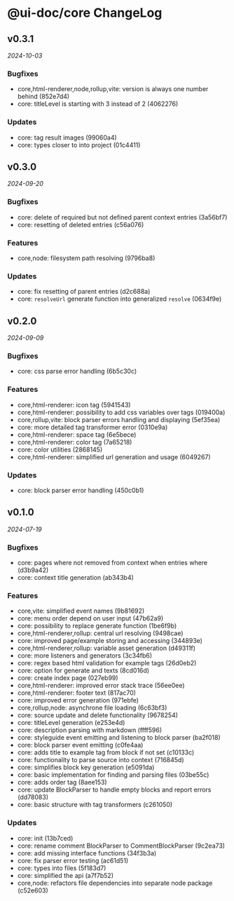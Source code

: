 # @ui-doc/core ChangeLog

## v0.3.1

_2024-10-03_

### Bugfixes

- core,html-renderer,node,rollup,vite: version is always one number behind (852e7d4)
- core: titleLevel is starting with 3 instead of 2 (4062276)

### Updates

- core: tag result images (99060a4)
- core: types closer to into project (01c4411)

## v0.3.0

_2024-09-20_

### Bugfixes

- core: delete of required but not defined parent context entries (3a56bf7)
- core: resetting of deleted entries (c56a076)

### Features

- core,node: filesystem path resolving (9796ba8)

### Updates

- core: fix resetting of parent entries (d2c688a)
- core: `resolveUrl` generate function into generalized `resolve` (0634f9e)

## v0.2.0

_2024-09-09_

### Bugfixes

- core: css parse error handling (6b5c30c)

### Features

- core,html-renderer: icon tag (5941543)
- core,html-renderer: possibility to add css variables over tags (019400a)
- core,rollup,vite: block parser errors handling and displaying (5ef35ea)
- core: more detailed tag transformer error (0310e9a)
- core,html-renderer: space tag (6e5bece)
- core,html-renderer: color tag (7a65218)
- core: color utilities (2868145)
- core,html-renderer: simplified url generation and usage (6049267)

### Updates

- core: block parser error handling (450c0b1)

## v0.1.0

_2024-07-19_

### Bugfixes

- core: pages where not removed from context when entries where (d3b9a42)
- core: context title generation (ab343b4)

### Features

- core,vite: simplified event names (9b81692)
- core: menu order depend on user input (47b62a9)
- core: possibility to replace generate function (1be6f9b)
- core,html-renderer,rollup: central url resolving (9498cae)
- core: improved page/example storing and accessing (344893e)
- core,html-renderer,rollup: variable asset generation (d49311f)
- core: more listeners and generators (3c34fb6)
- core: regex based html validation for example tags (26d0eb2)
- core: option for generate and texts (8cd016d)
- core: create index page (027eb99)
- core,html-renderer: improved error stack trace (56ee0ee)
- core,html-renderer: footer text (817ac70)
- core: improved error generation (971ebfe)
- core,rollup,node: asynchrone file loading (6c63bf3)
- core: source update and delete functionality (9678254)
- core: titleLevel generation (e253e4d)
- core: description parsing with markdown (ffff596)
- core: styleguide event emitting and listening to block parser (ba2f018)
- core: block parser event emitting (c0fe4aa)
- core: adds title to example tag from block if not set (c10133c)
- core: functionality to parse source into context (716845d)
- core: simplifies block key generation (e5091da)
- core: basic implementation for finding and parsing files (03be55c)
- core: adds order tag (8aee153)
- core: update BlockParser to handle empty blocks and report errors (dd78083)
- core: basic structure with tag transformers (c261050)

### Updates

- core: init (13b7ced)
- core: rename comment BlockParser to CommentBlockParser (9c2ea73)
- core: add missing interface functions (34f3b3a)
- core: fix parser error testing (ac61d51)
- core: types into files (5f183d7)
- core: simplified the api (a7f7b52)
- core,node: refactors file dependencies into separate node package (c52e603)
